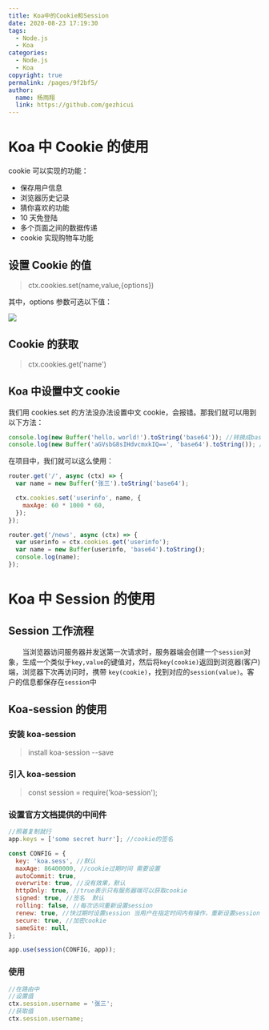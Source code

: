 ```yaml
---
title: Koa中的Cookie和Session
date: 2020-08-23 17:19:30
tags:
  - Node.js
  - Koa
categories:
  - Node.js
  - Koa
copyright: true
permalink: /pages/9f2bf5/
author:
  name: 杨雨翔
  link: https://github.com/gezhicui
---
```


# Koa 中 Cookie 的使用

cookie 可以实现的功能：

- 保存用户信息
- 浏览器历史记录
- 猜你喜欢的功能
- 10 天免登陆
- 多个页面之间的数据传递
- cookie 实现购物车功能

## 设置 Cookie 的值

> ctx.cookies.set(name,value,{options})

其中，options 参数可选以下值：

![](https://yangblogimg.oss-cn-hangzhou.aliyuncs.com/blogImg/options值.png)

## Cookie 的获取

> ctx.cookies.get('name')

## Koa 中设置中文 cookie

我们用 cookies.set 的方法没办法设置中文 cookie，会报错。那我们就可以用到以下方法：

```js
console.log(new Buffer('hello，world!').toString('base64')); //转换成base64字符串: aGvsbG8sIHdvcmxkIQ==
console.log(new Buffer('aGVsbG8sIHdvcmxkIQ==', 'base64').toString()); //还原base64字符串:hello, world!
```

在项目中，我们就可以这么使用：

```js
router.get('/', async (ctx) => {
  var name = new Buffer('张三').toString('base64');

  ctx.cookies.set('userinfo', name, {
    maxAge: 60 * 1000 * 60,
  });
});

router.get('/news', async (ctx) => {
  var userinfo = ctx.cookies.get('userinfo');
  var name = new Buffer(userinfo, 'base64').toString();
  console.log(name);
});
```

# Koa 中 Session 的使用

## Session 工作流程

&emsp;&emsp;当浏览器访问服务器并发送第一次请求时，服务器端会创建一个`session`对象，生成一个类似于`key,value`的键值对，然后将`key(cookie)`返回到浏览器(客户)端，浏览器下次再访问时，携带 `key(cookie)`，找到对应的`session(value)`。客户的信息都保存在`session`中

## Koa-session 的使用

### 安装 koa-session

> install koa-session --save

### 引入 koa-session

> const session = require('koa-session');

### 设置官方文档提供的中间件

```js
//照着复制就行
app.keys = ['some secret hurr']; //cookie的签名

const CONFIG = {
  key: 'koa.sess', //默认
  maxAge: 86400000, //cookie过期时间 需要设置
  autoCommit: true,
  overwrite: true, //没有效果，默认
  httpOnly: true, //true表示只有服务器端可以获取cookie
  signed: true, //签名  默认
  rolling: false, //每次访问重新设置session
  renew: true, //快过期时设置session 当用户在指定时间内有操作，重新设置session，无操作就过期
  secure: true, //加密cookie
  sameSite: null,
};

app.use(session(CONFIG, app));
```

### 使用

```js
//在路由中
//设置值
ctx.session.username = '张三';
//获取值
ctx.session.username;
```
